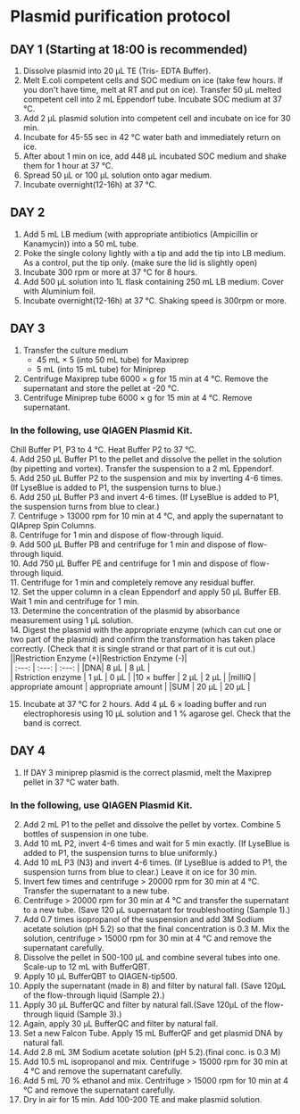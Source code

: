 # Plasmid purification protocol

## DAY 1 (Starting at 18:00 is recommended)
1. Dissolve plasmid into 20 µL TE (Tris- EDTA Buffer).
2. Melt E.coli competent cells and SOC medium on ice (take few hours. If you don't have time, melt at RT and put on ice). Transfer 50 µL melted competent cell into 2 mL Eppendorf tube. Incubate SOC medium at 37 °C.
3. Add 2 µL plasmid solution into competent cell and incubate on ice for 30 min.
4. Incubate for 45-55 sec in 42 °C water bath and immediately return on ice.
5. After about 1 min on ice, add 448 µL incubated SOC medium and shake them for 1 hour at 37 °C.
6. Spread 50 µL or 100 µL solution onto agar medium.
7. Incubate overnight(12-16h) at 37 °C.

## DAY 2
1. Add 5 mL LB medium (with appropriate antibiotics (Ampicillin or Kanamycin)) into a 50 mL tube.
2. Poke the single colony lightly with a tip and add the tip into LB medium. As a control, put the tip only. (make sure the lid is slightly open)
3. Incubate 300 rpm or more at 37 °C for 8 hours.
4. Add 500 µL solution into 1L flask containing 250 mL LB medium. Cover with Aluminium foil.
5. Incubate overnight(12-16h) at 37 °C. Shaking speed is  300rpm or more.

## DAY 3
1. Transfer the culture medium  
   - 45 mL × 5 (into 50 mL tube) for Maxiprep  
   - 5 mL (into 15 mL tube) for Miniprep  
2. Centrifuge Maxiprep tube 6000 × g for 15 min at 4 °C. Remove the supernatant and store the pellet at -20 °C.  
3. Centrifuge Miniprep tube 6000 × g for 15 min at 4 °C. Remove supernatant.  
### In the following, use QIAGEN Plasmid Kit.  
Chill Buffer P1, P3 to 4 °C. Heat Buffer P2 to 37 °C.  
4. Add 250 µL Buffer P1 to the pellet and dissolve the pellet in the solution (by pipetting and vortex). Transfer the suspension to a 2 mL Eppendorf.  
5. Add 250 µL Buffer P2 to the suspension and mix by inverting 4-6 times. (If LyseBlue is added to P1, the suspension turns to blue.)  
6. Add 250 µL Buffer P3 and invert 4-6 times. (If LyseBlue is added to P1, the suspension turns from blue to clear.)  
7. Centrifuge > 13000 rpm for 10 min at 4 °C, and apply the supernatant to QIAprep Spin Columns.  
8. Centrifuge for 1 min and dispose of flow-through liquid.  
9. Add 500 µL Buffer PB and centrifuge for 1 min and dispose of flow-through liquid.  
10. Add 750 µL Buffer PE and centrifuge for 1 min and dispose of flow-through liquid.  
11. Centrifuge for 1 min and completely remove any residual buffer.  
12. Set the upper column in a clean Eppendorf and apply 50 µL Buffer EB. Wait 1 min and centrifuge for 1 min.  
13. Determine the concentration of the plasmid by absorbance measurement using 1 µL solution.  
14. Digest the plasmid with the appropriate enzyme (which can cut one or two part of the plasmid) and confirm the transformation has taken place correctly. (Check that it is single strand or that part of it is cut out.)    
||Restriction Enzyme (+)|Restriction Enzyme (-)|  
| :---: | :---: | :---: |
|DNA| 8 µL | 8 µL |  
| Rstriction enzyme | 1 µL | 0 µL  |
|10 × buffer | 2 µL | 2 µL |
|milliQ   | appropriate amount  | appropriate amount   |
|SUM   | 20 µL | 20 µL |

15. Incubate at 37 °C for 2 hours. Add 4 µL 6 × loading buffer and run electrophoresis using 10 µL solution and 1 % agarose gel. Check that the band is correct.  

## DAY 4
1. If DAY 3 miniprep plasmid is the correct plasmid, melt the Maxiprep pellet in 37 °C water bath.
### In the following, use QIAGEN Plasmid Kit.
2. Add 2 mL P1 to the pellet and dissolve the pellet by vortex. Combine 5 bottles of suspension in one tube.
3. Add 10 mL P2, invert 4-6 times and wait for 5 min exactly. (If LyseBlue is added to P1, the suspension turns to blue uniformly.)
4. Add 10 mL P3 (N3) and invert 4-6 times. (If LyseBlue is added to P1, the suspension turns from blue to clear.) Leave it on ice for 30 min.
5. Invert few times and centrifuge > 20000 rpm for 30 min at 4 °C. Transfer the supernatant to a new tube.
6. Centrifuge > 20000 rpm for 30 min at 4 °C and transfer the supernatant to a new tube. (Save 120 µL supernatant for troubleshooting (Sample 1).)
7. Add 0.7 times isopropanol of the suspension and add 3M Sodium acetate solution (pH 5.2) so that the final concentration is 0.3 M. Mix the solution, centrifuge > 15000 rpm for 30 min at 4 °C and remove the supernatant carefully.
8. Dissolve the pellet in 500-100 µL and combine several tubes into one. Scale-up to 12 mL with BufferQBT.
9. Apply 10 µL BufferQBT to QIAGEN-tip500.
10. Apply the supernatant (made in 8) and filter by natural fall. (Save 120µL of the flow-through liquid (Sample 2).)
11. Apply 30 µL BufferQC and filter by natural fall.(Save 120µL of the flow-through liquid (Sample 3).)
12. Again, apply 30 µL BufferQC and filter by natural fall.
13. Set a new Falcon Tube. Apply 15 mL BufferQF and get plasmid DNA by natural fall.
14. Add 2.8 mL 3M Sodium acetate solution (pH 5.2).(final conc. is 0.3 M)
15. Add 10.5 mL isopropanol and mix. Centrifuge > 15000 rpm for 30 min at 4 °C and remove the supernatant carefully.
16. Add 5 mL 70 % ethanol  and mix. Centrifuge > 15000 rpm for 10 min at 4 °C and remove the supernatant carefully.
17. Dry in air for 15 min. Add 100-200 TE and make plasmid solution.
